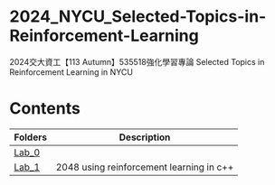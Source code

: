 # 2024_NYCU_Selected-Topics-in-Reinforcement-Learning
2024交大資工【113 Autumn】535518強化學習專論 Selected Topics in Reinforcement Learning in NYCU

# Contents
| Folders | Description |
|---------|-------------|
|[Lab_0](/lab_0)|  |
|[Lab_1](/lab_1)| 2048 using reinforcement learning in c++ |


